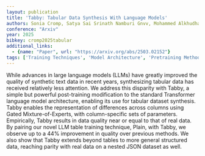 ```yaml
---
layout: publication
title: 'Tabby: Tabular Data Synthesis With Language Models'
authors: Sonia Cromp, Satya Sai Srinath Namburi Gnvv, Mohammed Alkhudhayri, Catherine Cao, Samuel Guo, Nicholas Roberts, Frederic Sala
conference: "Arxiv"
year: 2025
bibkey: cromp2025tabular
additional_links:
  - {name: "Paper", url: "https://arxiv.org/abs/2503.02152"}
tags: ['Training Techniques', 'Model Architecture', 'Pretraining Methods', 'Transformer', 'Attention Mechanism']
---
```

While advances in large language models (LLMs) have greatly improved the
quality of synthetic text data in recent years, synthesizing tabular data has
received relatively less attention. We address this disparity with Tabby, a
simple but powerful post-training modification to the standard Transformer
language model architecture, enabling its use for tabular dataset synthesis.
Tabby enables the representation of differences across columns using Gated
Mixture-of-Experts, with column-specific sets of parameters. Empirically, Tabby
results in data quality near or equal to that of real data. By pairing our
novel LLM table training technique, Plain, with Tabby, we observe up to a 44%
improvement in quality over previous methods. We also show that Tabby extends
beyond tables to more general structured data, reaching parity with real data
on a nested JSON dataset as well.
